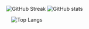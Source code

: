 
<!--
### Hi there 👋

**RajeshRenato/RajeshRenato** is a ✨ _special_ ✨ repository because its `README.md` (this file) appears on your GitHub profile.

Here are some ideas to get you started:

- 🔭 I’m currently working on ...
- 🌱 I’m currently learning ...
- 👯 I’m looking to collaborate on ...
- 🤔 I’m looking for help with ...
- 💬 Ask me about ...
- 📫 How to reach me: ...
- 😄 Pronouns: ...
- ⚡ Fun fact: ...
-->
![GitHub Streak](https://github-readme-streak-stats.herokuapp.com/?user=RajeshRenato&theme=radical)      ![GitHub stats](https://github-readme-stats.vercel.app/api?username=RajeshRenato&show_icons=true&theme=radical)

⠀                                                     ![Top Langs](https://github-readme-stats.vercel.app/api/top-langs/?username=RajeshRenato&theme=radical)
